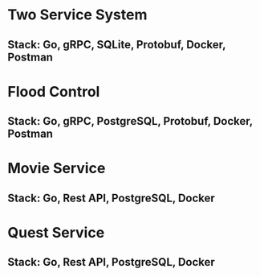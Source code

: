 # Two Service System
## Stack: Go, gRPC, SQLite, Protobuf, Docker, Postman
# Flood Control
## Stack: Go, gRPC, PostgreSQL, Protobuf, Docker, Postman
# Movie Service
## Stack: Go, Rest API, PostgreSQL, Docker
# Quest Service
## Stack: Go, Rest API, PostgreSQL, Docker

